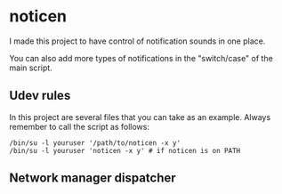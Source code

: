 # noticen

I made this project to have control of notification sounds in one place.

You can also add more types of notifications in the "switch/case" of the main script.

## Udev rules

In this project are several files that you can take as an example. Always remember to call the script as follows:

    /bin/su -l youruser '/path/to/noticen -x y'
    /bin/su -l youruser 'noticen -x y' # if noticen is on PATH

## Network manager dispatcher
